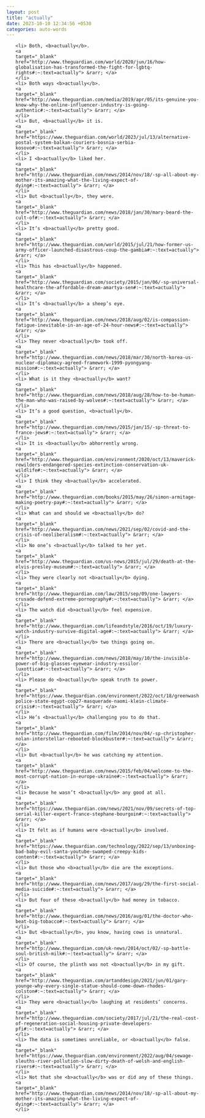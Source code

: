 ```yaml
---
layout: post
title: "actually"
date: 2023-10-10 12:34:56 +0530
categories: auto-words
---
```

<ol>

    <li> Both, <b>actually</b>.
    <a 
    target="_blank" 
    href="http://www.theguardian.com/world/2020/jun/16/how-globalisation-has-transformed-the-fight-for-lgbtq-rights#:~:text=actually"> &rarr; </a>
    </li>
    <li> Both ways <b>actually</b>.
    <a 
    target="_blank" 
    href="http://www.theguardian.com/media/2019/apr/05/its-genuine-you-know-why-the-online-influencer-industry-is-going-authentic#:~:text=actually"> &rarr; </a>
    </li>
    <li> But, <b>actually</b> it is.
    <a 
    target="_blank" 
    href="https://www.theguardian.com/world/2023/jul/13/alternative-postal-system-balkan-couriers-bosnia-serbia-kosovo#:~:text=actually"> &rarr; </a>
    </li>
    <li> I <b>actually</b> liked her.
    <a 
    target="_blank" 
    href="http://www.theguardian.com/news/2014/nov/18/-sp-all-about-my-mother-its-amazing-what-the-living-expect-of-dying#:~:text=actually"> &rarr; </a>
    </li>
    <li> But <b>actually</b>, they were.
    <a 
    target="_blank" 
    href="http://www.theguardian.com/news/2018/jan/30/mary-beard-the-cult-of#:~:text=actually"> &rarr; </a>
    </li>
    <li> It’s <b>actually</b> pretty good.
    <a 
    target="_blank" 
    href="http://www.theguardian.com/world/2015/jul/21/how-former-us-army-officer-launched-disastrous-coup-the-gambia#:~:text=actually"> &rarr; </a>
    </li>
    <li> This has <b>actually</b> happened.
    <a 
    target="_blank" 
    href="http://www.theguardian.com/society/2015/jan/06/-sp-universal-healthcare-the-affordable-dream-amartya-sen#:~:text=actually"> &rarr; </a>
    </li>
    <li> It’s <b>actually</b> a sheep’s eye.
    <a 
    target="_blank" 
    href="http://www.theguardian.com/news/2018/aug/02/is-compassion-fatigue-inevitable-in-an-age-of-24-hour-news#:~:text=actually"> &rarr; </a>
    </li>
    <li> They never <b>actually</b> took off.
    <a 
    target="_blank" 
    href="http://www.theguardian.com/news/2018/mar/30/north-korea-us-nuclear-diplomacy-agreed-framework-1999-pyongyang-mission#:~:text=actually"> &rarr; </a>
    </li>
    <li> What is it they <b>actually</b> want?
    <a 
    target="_blank" 
    href="http://www.theguardian.com/news/2018/aug/28/how-to-be-human-the-man-who-was-raised-by-wolves#:~:text=actually"> &rarr; </a>
    </li>
    <li> It’s a good question, <b>actually</b>.
    <a 
    target="_blank" 
    href="http://www.theguardian.com/news/2015/jan/15/-sp-threat-to-france-jews#:~:text=actually"> &rarr; </a>
    </li>
    <li> It is <b>actually</b> abhorrently wrong.
    <a 
    target="_blank" 
    href="http://www.theguardian.com/environment/2020/oct/13/maverick-rewilders-endangered-species-extinction-conservation-uk-wildlife#:~:text=actually"> &rarr; </a>
    </li>
    <li> I think they <b>actually</b> accelerated.
    <a 
    target="_blank" 
    href="http://www.theguardian.com/books/2015/may/26/simon-armitage-making-poetry-pay#:~:text=actually"> &rarr; </a>
    </li>
    <li> What can and should we <b>actually</b> do?
    <a 
    target="_blank" 
    href="http://www.theguardian.com/news/2021/sep/02/covid-and-the-crisis-of-neoliberalism#:~:text=actually"> &rarr; </a>
    </li>
    <li> No one’s <b>actually</b> talked to her yet.
    <a 
    target="_blank" 
    href="http://www.theguardian.com/us-news/2015/jul/29/death-at-the-elvis-presley-museum#:~:text=actually"> &rarr; </a>
    </li>
    <li> They were clearly not <b>actually</b> dying.
    <a 
    target="_blank" 
    href="http://www.theguardian.com/law/2015/sep/09/one-lawyers-crusade-defend-extreme-pornography#:~:text=actually"> &rarr; </a>
    </li>
    <li> The watch did <b>actually</b> feel expensive.
    <a 
    target="_blank" 
    href="http://www.theguardian.com/lifeandstyle/2016/oct/19/luxury-watch-industry-survive-digital-age#:~:text=actually"> &rarr; </a>
    </li>
    <li> There are <b>actually</b> two things going on.
    <a 
    target="_blank" 
    href="http://www.theguardian.com/news/2018/may/10/the-invisible-power-of-big-glasses-eyewear-industry-essilor-luxottica#:~:text=actually"> &rarr; </a>
    </li>
    <li> Please do <b>actually</b> speak truth to power.
    <a 
    target="_blank" 
    href="https://www.theguardian.com/environment/2022/oct/18/greenwashing-police-state-egypt-cop27-masquerade-naomi-klein-climate-crisis#:~:text=actually"> &rarr; </a>
    </li>
    <li> He’s <b>actually</b> challenging you to do that.
    <a 
    target="_blank" 
    href="http://www.theguardian.com/film/2014/nov/04/-sp-christopher-nolan-interstellar-rebooted-blockbuster#:~:text=actually"> &rarr; </a>
    </li>
    <li> But <b>actually</b> he was catching my attention.
    <a 
    target="_blank" 
    href="http://www.theguardian.com/news/2015/feb/04/welcome-to-the-most-corrupt-nation-in-europe-ukraine#:~:text=actually"> &rarr; </a>
    </li>
    <li> Because he wasn’t <b>actually</b> any good at all.
    <a 
    target="_blank" 
    href="https://www.theguardian.com/news/2021/nov/09/secrets-of-top-serial-killer-expert-france-stephane-bourgoin#:~:text=actually"> &rarr; </a>
    </li>
    <li> It felt as if humans were <b>actually</b> involved.
    <a 
    target="_blank" 
    href="https://www.theguardian.com/technology/2022/sep/13/unboxing-bad-baby-evil-santa-youtube-swamped-creepy-kids-content#:~:text=actually"> &rarr; </a>
    </li>
    <li> But those who <b>actually</b> die are the exceptions.
    <a 
    target="_blank" 
    href="http://www.theguardian.com/news/2017/aug/29/the-first-social-media-suicide#:~:text=actually"> &rarr; </a>
    </li>
    <li> But four of these <b>actually</b> had money in tobacco.
    <a 
    target="_blank" 
    href="http://www.theguardian.com/news/2016/aug/01/the-doctor-who-beat-big-tobacco#:~:text=actually"> &rarr; </a>
    </li>
    <li> But <b>actually</b>, you know, having cows is unnatural.
    <a 
    target="_blank" 
    href="http://www.theguardian.com/uk-news/2014/oct/02/-sp-battle-soul-british-milk#:~:text=actually"> &rarr; </a>
    </li>
    <li> Of course, the plinth was not <b>actually</b> in my gift.
    <a 
    target="_blank" 
    href="http://www.theguardian.com/artanddesign/2021/jun/01/gary-younge-why-every-single-statue-should-come-down-rhodes-colston#:~:text=actually"> &rarr; </a>
    </li>
    <li> They were <b>actually</b> laughing at residents’ concerns.
    <a 
    target="_blank" 
    href="http://www.theguardian.com/society/2017/jul/21/the-real-cost-of-regeneration-social-housing-private-developers-pfi#:~:text=actually"> &rarr; </a>
    </li>
    <li> The data is sometimes unreliable, or <b>actually</b> false.
    <a 
    target="_blank" 
    href="https://www.theguardian.com/environment/2022/aug/04/sewage-sleuths-river-pollution-slow-dirty-death-of-welsh-and-english-rivers#:~:text=actually"> &rarr; </a>
    </li>
    <li> Not that she <b>actually</b> was or did any of these things.
    <a 
    target="_blank" 
    href="http://www.theguardian.com/news/2014/nov/18/-sp-all-about-my-mother-its-amazing-what-the-living-expect-of-dying#:~:text=actually"> &rarr; </a>
    </li>